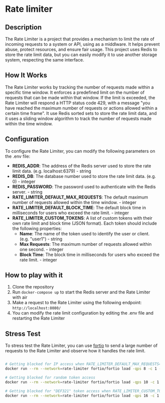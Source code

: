 # Rate limiter

## Description
The Rate Limiter is a project that provides a mechanism to limit the rate of incoming requests to a system or API, using as a middlware. It helps prevent abuse, protect resources, and ensure fair usage. This project uses Redis to store the rate limit data, but you can easily modify it to use another storage system, respecting the same interface.

## How It Works
The Rate Limiter works by tracking the number of requests made within a specific time window. It enforces a predefined limit on the number of requests that can be made within that window. If the limit is exceeded, the Rate Limiter will respond a HTTP status code 429, with a message "you have reached the maximum number of requests or actions allowed within a certain time frame". It use Redis sorted sets to store the rate limit data, and it uses a sliding window algorithm to track the number of requests made within the time window.

## Configuration
To configure the Rate Limiter, you can modify the following parameters on the .env file:

- **REDIS_ADDR**: The address of the Redis server used to store the rate limit data. (e.g. localhost:6379) - string
- **REDIS_DB**: The database number used to store the rate limit data. (e.g. 0) - integer
- **REDIS_PASSWORD**: The password used to authenticate with the Redis server. - string
- **RATE_LIMITER_DEFAULT_MAX_REQUESTS**: The default maximum number of requests allowed within the time window. - integer
- **RATE_LIMITER_DEFAULT_BLOCK_TIME**: The default block time in milliseconds for users who exceed the rate limit. - integer
- **RATE_LIMITER_CUSTOM_TOKENS**: A list of custom tokens with their own rate limit and block time (JSON format). Each token should include the following properties:
  - **Name**: The name of the token used to identify the user or client. (e.g. "user1") - string
  - **Max Requests**: The maximum number of requests allowed within one second. - integer
  - **Block Time**: The block time in milliseconds for users who exceed the rate limit. - integer

## How to play with it
1. Clone the repository
2. Run `docker-compose up` to start the Redis server and the Rate Limiter with air
3. Make a request to the Rate Limiter using the following endpoint: `http://localhost:8080/`
4. You can modify the rate limit configuration by editing the .env file and restarting the Rate Limiter

## Stress Test
To stress test the Rate Limiter, you can use [fortio](https://fortio.org/) to send a large number of requests to the Rate Limiter and observe how it handles the rate limit.

```bash

# Getting blocked for IP access when RATE_LIMITER_DEFAULT_MAX_REQUESTS=7
docker run --rm --network=rate-limiter fortio/fortio load -qps 8 -c 1 -t 1s http://rate-limiter:8080

# Getting blocked for random token access
docker run --rm --network=rate-limiter fortio/fortio load -qps 10 -c 1 -t 1s -H "API_KEY: random" http://rate-limiter:8080

# Getting blocked for "DEF321" token access when RATE_LIMITER_CUSTOM_TOKENS=[{"name":"DEF321","max_requests_per_second":15,"block_time_in_milliseconds":500}]
docker run --rm --network=rate-limiter fortio/fortio load -qps 16 -c 1 -t 1s -H "API_KEY: DEF321" http://rate-limiter:8080

```